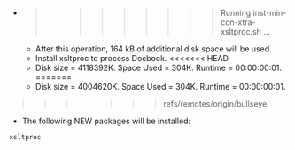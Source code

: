 * >>>>>>>>> Running inst-min-con-xtra-xsltproc.sh ...
  * After this operation, 164 kB of additional disk space will be used.
  * Install xsltproc to process Docbook.
<<<<<<< HEAD
  * Disk size = 4118392K. Space Used = 304K. Runtime = 00:00:00:01.
=======
  * Disk size = 4004620K. Space Used = 304K. Runtime = 00:00:00:01.
>>>>>>> refs/remotes/origin/bullseye
  * The following NEW packages will be installed:
  ```bash
xsltproc
  ```
